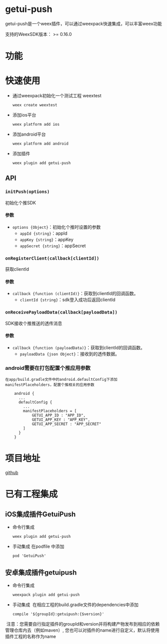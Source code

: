 # getui-push
getui-push是一个weex插件，可以通过weexpack快速集成，可以丰富weex功能

支持的WeexSDK版本： >= 0.16.0

# 功能

# 快速使用
- 通过weexpack初始化一个测试工程 weextest
   ```
   weex create weextest
   ```
- 添加ios平台
  ```
  weex platform add ios
  ```
- 添加android平台
  ```
  weex platform add android
  ```
- 添加插件
  ```
  weex plugin add getui-push
  ```
  
## API
### `initPush(options)`

初始化个推SDK

#### 参数

- `options {Object}`：初始化个推时设置的参数
    - `appId {string}`：appId
    - `appKey {string}`：appKey
    - `appSecret {string}`：appSecret
    
### `onRegisterClient(callback[clientId])`

获取clientId

#### 参数

- `callback {function (clientId)}`：获取到clientId的回调函数。
    - `clientId {string}`：sdk登入成功后返回clientId

### `onReceivePayloadData(callback[payloadData])`
SDK接收个推推送的透传消息

#### 参数

- `callback {function (payloadData)}`：获取到clientId的回调函数。
    - `payloadData {json Object}`：接收到的透传数据。

### android需要在打包配置个推应用参数
	
	在app/build.gradle文件中的android.defaultConfig下添加manifestPlaceholders，配置个推相关的应用参数
	
		android {
		  ...
		  defaultConfig {
		    ...
		    manifestPlaceholders = [
			    GETUI_APP_ID : "APP_ID",
			    GETUI_APP_KEY : "APP_KEY",
			    GETUI_APP_SECRET : "APP_SECRET"
			]
		  }
		}

# 项目地址
[github](https://github.com/scholar-ink/weex-plugin-getui-push)

# 已有工程集成
## iOS集成插件GetuiPush
- 命令行集成
  ```
  weex plugin add getui-push
  ```
- 手动集成
  在podfile 中添加
  ```
  pod 'GetuiPush'
  ```

## 安卓集成插件getuipush
- 命令行集成
  ```
  weexpack plugin add getui-push
  ```
- 手动集成
  在相应工程的build.gradle文件的dependencies中添加
  ```
  compile '${groupId}:getuipush:{$version}'
  ``` 
  注意：您需要自行指定插件的groupId和version并将构建产物发布到相应的依赖管理仓库内去（例如maven）, 您也可以对插件的name进行自定义，默认将使用插件工程的名称作为name
